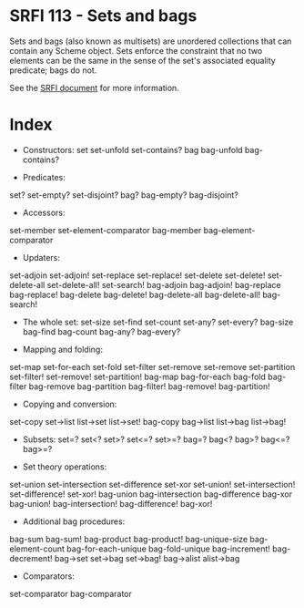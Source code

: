 # SRFI 113 - Sets and bags

Sets and bags (also known as multisets) are unordered collections that can contain any Scheme object. Sets enforce the constraint that no two elements can be the same in the sense of the set's associated equality predicate; bags do not.

See the [SRFI document](http://srfi.schemers.org/srfi-113/srfi-113.html) for more information.

# Index

- Constructors:
set 
set-unfold
set-contains? 
bag bag-unfold
bag-contains? 

- Predicates:

set? 
set-empty? 
set-disjoint?
bag? 
bag-empty? bag-disjoint?

- Accessors:

set-member 
set-element-comparator
bag-member bag-element-comparator

- Updaters:

set-adjoin 
set-adjoin! 
set-replace set-replace!
set-delete set-delete! set-delete-all set-delete-all! set-search!
bag-adjoin bag-adjoin! bag-replace bag-replace!
bag-delete bag-delete! bag-delete-all bag-delete-all! bag-search!

- The whole set:
set-size set-find set-count set-any? set-every?
bag-size bag-find bag-count bag-any? bag-every?

- Mapping and folding:

set-map set-for-each set-fold
set-filter set-remove set-remove set-partition
set-filter! set-remove! set-partition!
bag-map bag-for-each bag-fold
bag-filter bag-remove bag-partition
bag-filter! bag-remove! bag-partition!

- Copying and conversion:

set-copy set->list list->set list->set!
bag-copy bag->list list->bag list->bag!

- Subsets: 
set=? set<? set>? set<=? set>=?
bag=? bag<? bag>? bag<=? bag>=?

- Set theory operations:

set-union set-intersection set-difference set-xor
set-union! set-intersection! set-difference! set-xor!
bag-union bag-intersection bag-difference bag-xor
bag-union! bag-intersection! bag-difference! bag-xor!

- Additional bag procedures:

bag-sum bag-sum! bag-product bag-product!
bag-unique-size bag-element-count bag-for-each-unique bag-fold-unique
bag-increment! bag-decrement! bag->set set->bag set->bag!
bag->alist alist->bag

- Comparators:

set-comparator
bag-comparator

